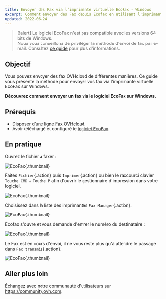 ```yaml
---
title: Envoyer des Fax via l’imprimante virtuelle EcoFax - Windows
excerpt: Comment envoyer des Fax depuis Ecofax en utilisant l'imprimante virtuelle - Version Windows
updated: 2022-06-24
---
```


> [!alert]
> Le logiciel EcoFax n'est pas compatible avec les versions 64 bits de Windows.<br>
> Nous vous conseillons de priviléger la méthode d'envoi de fax par e-mail. Consultez [ce guide](/pages/web_cloud/phone_and_fax/fax/envoyer_des_fax_et_creer_des_campagnes_par_e_mail) pour plus d'informations.

## Objectif

Vous pouvez envoyer des fax OVHcloud de différentes manières. Ce guide vous présente la méthode pour envoyer vos fax via l'imprimante virtuelle EcoFax sur Windows.

**Découvrez comment envoyer un fax via le logiciel EcoFax sur Windows.**

## Prérequis

- Disposer d’une [ligne Fax OVHcloud](/links/telecom/fax).
- Avoir téléchargé et configuré le [logiciel EcoFax](/links/telecom/fax-ecofax).

## En pratique

Ouvrez le fichier à faxer :

![EcoFax](images/img_2496.jpg){.thumbnail}

Faites `Fichier`{.action} puis `Imprimer`{.action} ou bien le raccourci clavier `Touche CMD` + `Touche P` afin d'ouvrir le gestionnaire d'impression dans votre logiciel.

![EcoFax](images/img_2495.jpg){.thumbnail}

Choisissez dans la liste des imprimantes `Fax Manager`{.action}.

![EcoFax](images/img_2494.jpg){.thumbnail}

Ecofax s'ouvre et vous demande d'entrer le numéro du destinataire :

![EcoFax](images/img_2493.jpg){.thumbnail}

Le Fax est en cours d'envoi, il ne vous reste plus qu'à attendre le passage dans `Fax transmis`{.action}.

![EcoFax](images/img_2492.jpg){.thumbnail}

## Aller plus loin

Échangez avec notre communauté d'utilisateurs sur <https://community.ovh.com>.
